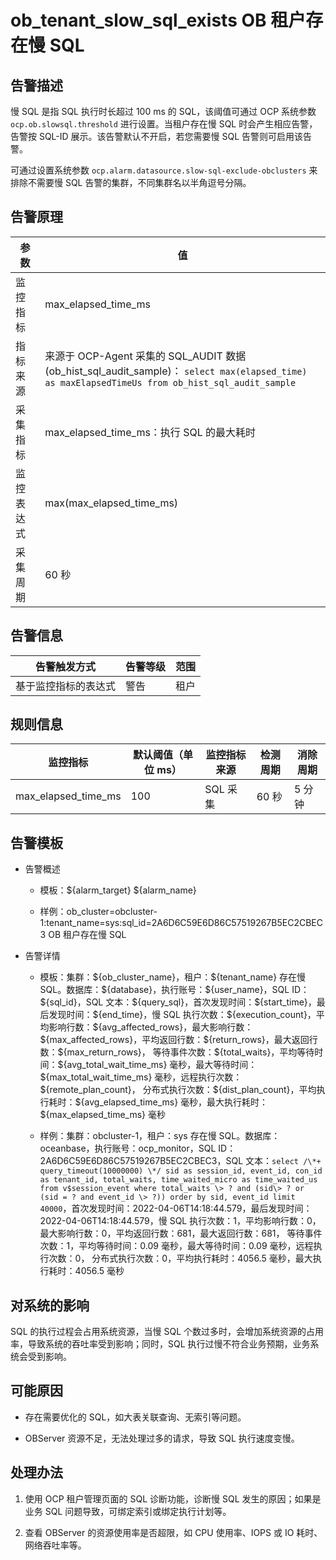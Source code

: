 ob_tenant_slow_sql_exists OB 租户存在慢 SQL
===========================================================

告警描述
-------------------------

慢 SQL 是指 SQL 执行时长超过 100 ms 的 SQL，该阈值可通过 OCP 系统参数 `ocp.ob.slowsql.threshold` 进行设置。当租户存在慢 SQL 时会产生相应告警，告警按 SQL-ID 展示。该告警默认不开启，若您需要慢 SQL 告警则可启用该告警。

可通过设置系统参数 `ocp.alarm.datasource.slow-sql-exclude-obclusters` 来排除不需要慢 SQL 告警的集群，不同集群名以半角逗号分隔。

告警原理
-------------------------

|  参数   |    值    |
|-------|---|
| 监控指标  | max_elapsed_time_ms |
| 指标来源  | 来源于 OCP-Agent 采集的 SQL_AUDIT 数据 (ob_hist_sql_audit_sample)： ```select max(elapsed_time) as maxElapsedTimeUs from ob_hist_sql_audit_sample```  |
| 采集指标  | max_elapsed_time_ms：执行 SQL 的最大耗时 |
| 监控表达式 | max(max_elapsed_time_ms) |
| 采集周期  | 60 秒    |

告警信息
-------------------------

|   告警触发方式   | 告警等级 | 范围 |
|------------|------|----|
| 基于监控指标的表达式 | 警告   | 租户 |

规则信息
-------------------------

|        监控指标         | 默认阈值（单位 ms） | 监控指标来源 | 检测周期 | 消除周期 |
|---------------------|-------------|--------|------|------|
| max_elapsed_time_ms | 100         | SQL 采集 | 60 秒 | 5 分钟 |

告警模板
-------------------------

* 告警概述

  * 模板：\${alarm_target} \${alarm_name}

  * 样例：ob_cluster=obcluster-1:tenant_name=sys:sql_id=2A6D6C59E6D86C57519267B5EC2CBEC3 OB 租户存在慢 SQL

* 告警详情

  * 模板：集群：\${ob_cluster_name}，租户：\${tenant_name} 存在慢 SQL。数据库：\${database}，执行账号：\${user_name}，SQL ID：\${sql_id}，SQL 文本：\${query_sql}，首次发现时间：\${start_time}，最后发现时间：\${end_time}，慢 SQL 执行次数：\${execution_count}，平均影响行数：\${avg_affected_rows}，最大影响行数：\${max_affected_rows}，平均返回行数：\${return_rows}，最大返回行数：\${max_return_rows}， 等待事件次数：\${total_waits}，平均等待时间：\${avg_total_wait_time_ms} 毫秒，最大等待时间：\${max_total_wait_time_ms} 毫秒，远程执行次数：\${remote_plan_count}， 分布式执行次数：\${dist_plan_count}，平均执行耗时：\${avg_elapsed_time_ms} 毫秒，最大执行耗时：\${max_elapsed_time_ms} 毫秒

  * 样例：集群：obcluster-1，租户：sys 存在慢 SQL。数据库：oceanbase，执行账号：ocp_monitor，SQL ID：2A6D6C59E6D86C57519267B5EC2CBEC3，SQL 文本：`select /\*+ query_timeout(10000000) \*/ sid as session_id, event_id, con_id as tenant_id, total_waits, time_waited_micro as time_waited_us from v$session_event where total_waits \> ? and (sid\> ? or (sid = ? and event_id \> ?)) order by sid, event_id limit 40000`，首次发现时间：2022-04-06T14:18:44.579，最后发现时间：2022-04-06T14:18:44.579，慢 SQL 执行次数：1，平均影响行数：0，最大影响行数：0，平均返回行数：681，最大返回行数：681， 等待事件次数：1，平均等待时间：0.09 毫秒，最大等待时间：0.09 毫秒，远程执行次数：0， 分布式执行次数：0，平均执行耗时：4056.5 毫秒，最大执行耗时：4056.5 毫秒

对系统的影响
---------------------------

SQL 的执行过程会占用系统资源，当慢 SQL 个数过多时，会增加系统资源的占用率，导致系统的吞吐率受到影响；同时，SQL 执行过慢不符合业务预期，业务系统会受到影响。

可能原因
-------------------------

* 存在需要优化的 SQL，如大表关联查询、无索引等问题。

* OBServer 资源不足，无法处理过多的请求，导致 SQL 执行速度变慢。

处理办法
-------------------------

1. 使用 OCP 租户管理页面的 SQL 诊断功能，诊断慢 SQL 发生的原因；如果是业务 SQL 问题导致，可绑定索引或绑定执行计划等。

2. 查看 OBServer 的资源使用率是否超限，如 CPU 使用率、IOPS 或 IO 耗时、网络吞吐率等。
